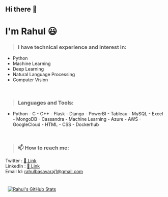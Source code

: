 ## **Hi there** 👋

# **I'm Rahul** 😃

> ### I have technical experience and interest in:
- Python
- Machine Learning
- Deep Learning
- Natural Language Processing
- Computer Vision

<br>

> ### Languages and Tools:
- Python - C - C++ - Flask - Django - PowerBI - Tableau - MySQL - Excel - MongoDB - Cassandra - Machine Learning - Azure - AWS - GoogleCloud - HTML - CSS - Dockerhub

<br>

> ### 📫 How to reach me:
Twitter : [🔗 Link](https://twitter.com/Rahul_Youth_AI)
<br>
LinkedIn : [🔗 Link](https://www.linkedin.com/in/rahul-kb-ai/)
<br>
Email Id: rahulbasavaraj1@gmail.com

<br>

<a href="https://github.com/RahulKB31">
  <img align="center" style="margin:0.5rem" src="https://github-readme-stats.vercel.app/api?username=RahulKB31&show_icons=true&line_height=27&count_private=true&title_color=ffffff&text_color=c9cacc&icon_color=4AB097&bg_color=1A2B34" alt="Rahul's GitHub Stats" />
</a>

<!---
✍️ Latest Blog Post:
- a
- b
- c
- d
--->


<!---
https://docs.github.com/en/account-and-profile/setting-up-and-managing-your-github-profile
--->





